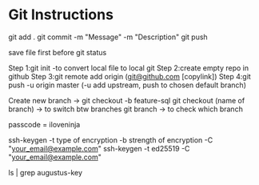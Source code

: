 # Git Instructions

git add .
git commit -m "Message" -m "Description"
git push

save file first before 
git status 

Step 1:git init -to convert local file to local git
Step 2:create empty repo in github
Step 3:git remote add origin (git@github.com [copylink])
Step 4:git push -u origin master (-u add upstream, push to chosen default branch)

Create new branch -> git checkout -b feature-sql
git checkout (name of branch) -> to switch btw branches
git branch -> to check which branch

passcode = iloveninja

ssh-keygen -t type of encryption -b strength of encryption -C "your_email@example.com"
ssh-keygen -t ed25519 -C "your_email@example.com"

ls | grep augustus-key
